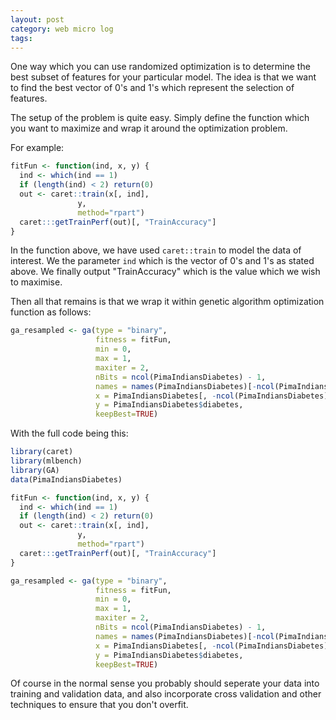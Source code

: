 ```yaml
---
layout: post
category: web micro log
tags:
---
```


One way which you can use randomized optimization is to determine the best subset of features for your particular model. The idea is that we want to find the best vector of 0's and 1's which represent the selection of features.

The setup of the problem is quite easy. Simply define the function which you want to maximize and wrap it around the optimization problem.

For example:

```r
fitFun <- function(ind, x, y) {
  ind <- which(ind == 1)
  if (length(ind) < 2) return(0)
  out <- caret::train(x[, ind],
               y,
               method="rpart")
  caret:::getTrainPerf(out)[, "TrainAccuracy"]
}
```

In the function above, we have used `caret::train` to model the data of interest. We the parameter `ind` which is the vector of 0's and 1's as stated above. We finally output "TrainAccuracy" which is the value which we wish to maximise.

Then all that remains is that we wrap it within genetic algorithm optimization function as follows:

```r
ga_resampled <- ga(type = "binary",
                   fitness = fitFun,
                   min = 0,
                   max = 1,
                   maxiter = 2,
                   nBits = ncol(PimaIndiansDiabetes) - 1,
                   names = names(PimaIndiansDiabetes)[-ncol(PimaIndiansDiabetes)],
                   x = PimaIndiansDiabetes[, -ncol(PimaIndiansDiabetes)],
                   y = PimaIndiansDiabetes$diabetes,
                   keepBest=TRUE)
```

With the full code being this:

```r
library(caret)
library(mlbench)
library(GA)
data(PimaIndiansDiabetes)

fitFun <- function(ind, x, y) {
  ind <- which(ind == 1)
  if (length(ind) < 2) return(0)
  out <- caret::train(x[, ind],
               y,
               method="rpart")
  caret:::getTrainPerf(out)[, "TrainAccuracy"]
}

ga_resampled <- ga(type = "binary",
                   fitness = fitFun,
                   min = 0,
                   max = 1,
                   maxiter = 2,
                   nBits = ncol(PimaIndiansDiabetes) - 1,
                   names = names(PimaIndiansDiabetes)[-ncol(PimaIndiansDiabetes)],
                   x = PimaIndiansDiabetes[, -ncol(PimaIndiansDiabetes)],
                   y = PimaIndiansDiabetes$diabetes,
                   keepBest=TRUE)
```

Of course in the normal sense you probably should seperate your data into training and validation data, and also incorporate cross validation and other techniques to ensure that you don't overfit.
